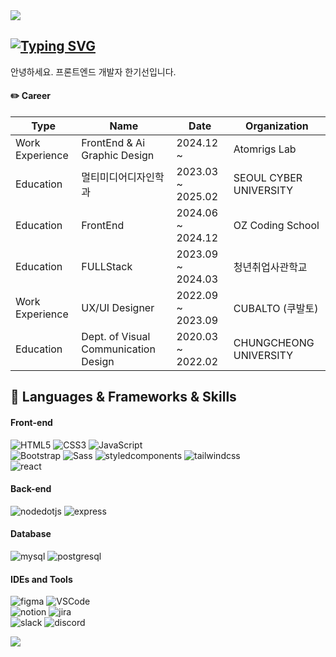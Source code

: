 <img src="https://capsule-render.vercel.app/api?type=waving&color=DBA544&height=150&section=header" />

## [![Typing SVG](https://readme-typing-svg.demolab.com?font=Bagel+Fat+One&size=32&pause=1000&color=F7B538&width=435&lines=HELLO+I'm+KISEON)](https://git.io/typing-svg)

안녕하세요. 프론트엔드 개발자 한기선입니다.

#### ✏️ Career
| Type | Name | Date | Organization|
|------|------|------|-------------|
Work Experience|FrontEnd & Ai Graphic Design|2024.12 ~ |Atomrigs Lab|
Education|멀티미디어디자인학과|2023.03 ~ 2025.02|SEOUL CYBER UNIVERSITY|
Education|FrontEnd|2024.06 ~ 2024.12|OZ Coding School|
Education|FULLStack|2023.09 ~ 2024.03|청년취업사관학교|
Work Experience|UX/UI Designer|2022.09 ~ 2023.09|CUBALTO (쿠발토)|
Education|Dept. of Visual Communication Design|2020.03 ~ 2022.02|CHUNGCHEONG UNIVERSITY|


## 🔨 Languages & Frameworks & Skills
#### Front-end
![HTML5](https://img.shields.io/badge/HTML5-E34F26?style=flat-square&amp;logo=HTML5&amp;logoColor=white)
![CSS3](https://img.shields.io/badge/CSS3-1572B6?style=flat-square&amp;logo=CSS3&amp;logoColor=white)
![JavaScript](https://img.shields.io/badge/JavaScript-F7DF1E?style=flat-square&logo=javascript&logoColor=black)
</br>
![Bootstrap](https://img.shields.io/badge/Bootstrap-7952B3?style=flat-square&logo=Bootstrap&logoColor=white)
![Sass](https://img.shields.io/badge/Sass-CC6699?style=flat-square&logo=Sass&logoColor=white)
![styledcomponents](https://img.shields.io/badge/styledcomponents-DB7093?style=flat-square&logo=styledcomponents&logoColor=white)
![tailwindcss](https://img.shields.io/badge/tailwindcss-06B6D4?style=flat-square&logo=tailwindcss&logoColor=white)
</br>
![react](https://img.shields.io/badge/react-61DAFB?style=flat-square&logo=react&logoColor=black)

#### Back-end
![nodedotjs](https://img.shields.io/badge/nodedotjs-5FA04E?style=flat-square&logo=nodedotjs&logoColor=white)
![express](https://img.shields.io/badge/express-000000?style=flat-square&logo=express&logoColor=white)

#### Database
![mysql](https://img.shields.io/badge/mysql-4479A1?style=flat-square&logo=mysql&logoColor=white)
![postgresql](https://img.shields.io/badge/postgresql-4169E1?style=flat-square&logo=postgresql&logoColor=white)

#### IDEs and Tools
![figma](https://img.shields.io/badge/figma-F24E1E?style=flat-square&logo=figma&logoColor=white)
![VSCode](https://img.shields.io/badge/Visual_Studio_Code-0078D4?style=flat-square&logo=visual%20studio%20code&logoColor=white)
</br>
![notion](https://img.shields.io/badge/notion-000000?style=flat-square&logo=notion&logoColor=white)
![jira](https://img.shields.io/badge/jira-0052CC?style=flat-square&logo=jira&logoColor=white)
</br>
![slack](https://img.shields.io/badge/slack-4A154B?style=flat-square&logo=slack&logoColor=white)
![discord](https://img.shields.io/badge/discord-5865F2?style=flat-square&logo=discord&logoColor=white)



<img src="https://capsule-render.vercel.app/api?type=waving&color=DBA544&height=150&section=footer" />
